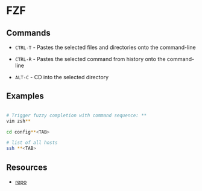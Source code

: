 # FZF

## Commands

- `CTRL-T` - Pastes the selected files and directories onto the command-line

- `CTRL-R` - Pastes the selected command from history onto the command-line

- `ALT-C` - CD into the selected directory

## Examples
```bash

# Trigger fuzzy completion with command sequence: **
vim zsh**

cd config**<TAB>

# list of all hosts
ssh **<TAB> 

```


## Resources
- [repo](https://github.com/junegunn/fzf)
